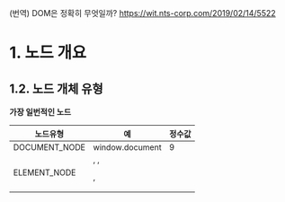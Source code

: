 (번역) DOM은 정확히 무엇일까? https://wit.nts-corp.com/2019/02/14/5522



# 1. 노드 개요





## 1.2. 노드 개체 유형

**가장 일번적인 노드**

| 노드유형               | 예                                                           | 정수값 |
| ---------------------- | ------------------------------------------------------------ | ------ |
| DOCUMENT_NODE          | window.document                                              | 9      |
| ELEMENT_NODE           | <body>, <a>, <p>, <script> 등등                              | 1      |
| ATTRIBUTE_NODE         | <div class="ab"> 에서 class="ab"                             | 2      |
| TEXT_NODE              | <p>Hi</p> 에서 HI (줄바꿈과 공백을 포함한 HTML문서 내의 텍스트문자) | 3      |
| DOCUMENT_FRAGMENT_NODE | document.createDocumentFragment()                            | 11     |
| DOCUMENT_TYPE_NODE     | <!DOCTYPE html>                                              | 10     |

<img src="./img/노드유형.png">

​	

- ATTRIBUTE_NDOE는 실제 DOM 트리구조의 일부가 아님(역사적인 이유로 목록에 포함될 뿐)
  - DOM4 에서 사용금지됨
- COMMENT_NODE는 거의 TEXT_NODE와 동일

| 인터페이스 / 생성자                  | nodeType | 예시                   |      |
| ------------------------------------ | -------- | ---------------------- | ---- |
| HTML * Element (예: HTMLBodyElement) | 1        | Element_NODE           |      |
| Text                                 | 3        | TEXT_NODE              |      |
| Attr                                 | 2        | ATTRIBUTE_NODE         |      |
| HTML_Document                        | 9        | DOCUMENT_NODE          |      |
| DocumentFragment                     | 11       | DOCUMENT_FRAGMENT_NODE |      |
| DocumentType                         | 10       | DOCUMENT_TYPE_NODE     |      |



## 1.3. Node 개체로부터 상속받은 하위 노드 개체

<img src="./img/NODE TREE.png">

```
Object
  └ Node
      ├ Element
      │     └ HTMLElement 
      ├ Attr
      ├ CharacterData
      │     └ Text
      ├ Docuement
      │     └ HTMLDocuement
      └ DocuementFragment        
   
```



## 1.4. 노드를 다루자 (속성 및 메서드)

1. Node

   - 속성
     - childNodes
     - firstChild
     - nextSibling
     - **nodeName**
     - **nodeType**
     - nodeValue
     - parentNode
     - previousSibling

   - 메서드

     - appendChild()

     - cloneNode()

     - compareDocumentPosition()

     - contains()

     - hasChildNodes()

     - insertBefore()

     - isEqualNode()

     - removeChild()

     - replaceChild()

       

2. Document 

   - 메서드
     - document.createElement()
     - document.createTextNode()

3. HTML * Element

   - 속성
     - innerHTML
     - outerHTML
     - textContent
     - innerText
     - outerText
     - firstElementChild
     - lastElementChild
     - nextElementChild
     - previousElementChild
     - children
   - 메서드
     - insertAdjacentHTML()



## 1.6 노드 값 (오직 Text와 Comment를 출력하기 위한 것)

> nodeValue 속성은 Text 와 Comment를 제외하고 null값을 반환함

**(Text, Comment 일 경우)	text 출력**

**(그 외)	null**



<hr>

**참고**

Text, Coment 포함한 경우)  childNodes  -   firstChild

else)                                     children      -   firstElementChild

<hr>





















